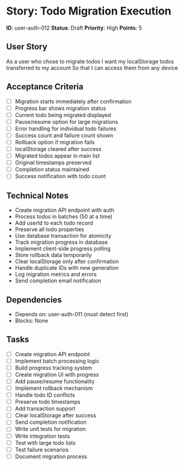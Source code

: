 # Story: Todo Migration Execution

**ID**: user-auth-012
**Status**: Draft
**Priority**: High
**Points**: 5

## User Story
As a user who chose to migrate todos
I want my localStorage todos transferred to my account
So that I can access them from any device

## Acceptance Criteria
- [ ] Migration starts immediately after confirmation
- [ ] Progress bar shows migration status
- [ ] Current todo being migrated displayed
- [ ] Pause/resume option for large migrations
- [ ] Error handling for individual todo failures
- [ ] Success count and failure count shown
- [ ] Rollback option if migration fails
- [ ] localStorage cleared after success
- [ ] Migrated todos appear in main list
- [ ] Original timestamps preserved
- [ ] Completion status maintained
- [ ] Success notification with todo count

## Technical Notes
- Create migration API endpoint with auth
- Process todos in batches (50 at a time)
- Add userId to each todo record
- Preserve all todo properties
- Use database transaction for atomicity
- Track migration progress in database
- Implement client-side progress polling
- Store rollback data temporarily
- Clear localStorage only after confirmation
- Handle duplicate IDs with new generation
- Log migration metrics and errors
- Send completion email notification

## Dependencies
- Depends on: user-auth-011 (must detect first)
- Blocks: None

## Tasks
- [ ] Create migration API endpoint
- [ ] Implement batch processing logic
- [ ] Build progress tracking system
- [ ] Create migration UI with progress
- [ ] Add pause/resume functionality
- [ ] Implement rollback mechanism
- [ ] Handle todo ID conflicts
- [ ] Preserve todo timestamps
- [ ] Add transaction support
- [ ] Clear localStorage after success
- [ ] Send completion notification
- [ ] Write unit tests for migration
- [ ] Write integration tests
- [ ] Test with large todo lists
- [ ] Test failure scenarios
- [ ] Document migration process